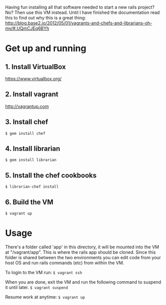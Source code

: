 Having fun installing all that software needed to start a new rails project? No? Then use this VM instead. Until I have finished the documentation read this to find out why this is a great thing: http://blog.base2.io/2012/05/01/vagrants-and-chefs-and-librarians-oh-my/#.UQmCJEq6BYh

# Get up and running

## 1. Install VirtualBox
https://www.virtualbox.org/

## 2. Install vagrant
http://vagrantup.com

## 3. Install chef
``
  $ gem install chef
``

## 4. Install librarian
``
  $ gem install librarian
``

## 5. Install the chef cookbooks
``
  $ librarian-chef install
``

## 6. Build the VM
``
  $ vagrant up
``

# Usage

There's a folder called 'app' in this directory, it will be mounted into the VM at "/vagrant/app". This is where the rails app should be cloned. Since this folder is shared between the two environments you can edit code from your host OS and run rails commands (etc) from within the VM.

To login to the VM run:
``
  $ vagrant ssh
``

When you are done, exit the VM and run the following command to suspend it until later.
``
  $ vagrant suspend
``

Resume work at anytime:
``
  $ vagrant up
``